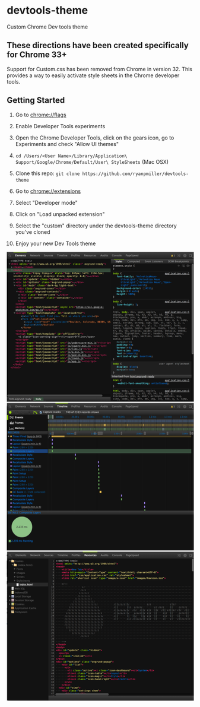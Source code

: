 devtools-theme
==============

Custom Chrome Dev tools theme

## These directions have been created specifically for Chrome 33+

Support for Custom.css has been removed from Chrome in version 32.
This provides a way to easily activate style sheets in the Chrome developer tools.

## Getting Started

1. Go to <a href="chrome://flags">chrome://flags</a>

2. Enable Developer Tools experiments

3. Open the Chrome Developer Tools, click on the gears icon, go to Experiments and check "Allow UI themes"

4. `cd /Users/<User Name>/Library/Application\ Support/Google/Chrome/Default/User\ StyleSheets` (Mac OSX)

5. Clone this repo: `git clone https://github.com/ryanpmiller/devtools-theme`

6. Go to <a href="chrome://extensions">chrome://extensions</a>

7. Select "Developer mode"

8. Click on "Load unpacked extension"

9. Select the "custom" directory under the devtools-theme directory you've cloned

10. Enjoy your new Dev Tools theme

![Alt text](/screenshot/elements.png "Elements tab Theme Screenshot")
![Alt text](/screenshot/profiles.png "Profiles tab Theme Screenshot")
![Alt text](/screenshot/resources.png "Resources tab Theme Screenshot")


